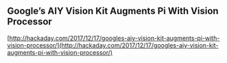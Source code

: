 ## Google’s AIY Vision Kit Augments Pi With Vision Processor
  
  [http://hackaday.com/2017/12/17/googles-aiy-vision-kit-augments-pi-with-vision-processor/](http://hackaday.com/2017/12/17/googles-aiy-vision-kit-augments-pi-with-vision-processor/)